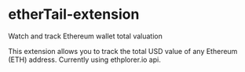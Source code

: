# etherTail-extension
Watch and track Ethereum wallet total valuation

This extension allows you to track the total USD value of any Ethereum (ETH) address.
Currently using ethplorer.io api. 
